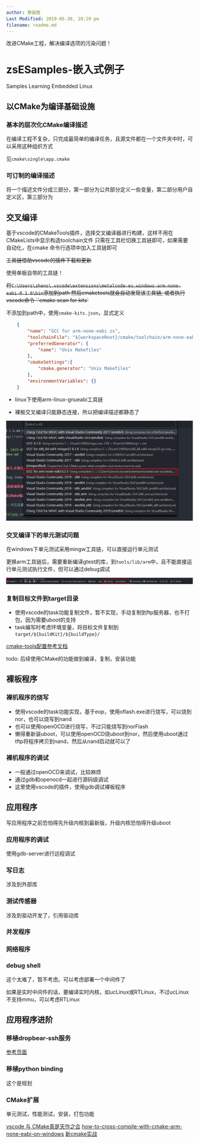 ```yaml
---
author: 黎振胜
Last Modified: 2019-05-30, 10:29 pm
filename: readme.md
---
```


改进CMake工程，解决编译选项的污染问题！

# zsESamples-嵌入式例子

Samples Learning Embedded Linux

## 以CMake为编译基础设施

### 基本的层次化CMake编译描述

在编译工程不复杂，只完成最简单的编译任务，且源文件都在一个文件夹中时，可以采用这种组织方式

见`cmake\single\app.cmake`

### 可订制的编译描述

将一个描述文件分成三部分，第一部分为公共部分定义一些变量，第二部分用户自定义区，第三部分为

## 交叉编译

基于vscode的CMakeTools插件，选择交叉编译器进行构建，这样不用在CMakeLists中显示构造toolchain文件
只需在工具栏切换工具链即可，如果需要自动化，在cmake 命令行选项中加入工具链即可

~~工具链借助vscode的插件下载和更新~~

使用单板自带的工具链！

~~将`C:\Users\zhens\.vscode\extensions\metalcode-eu.windows-arm-none-eabi-0.1.6\bin`添加到path
然后cmaketools就会自动发现该工具链, 或者执行vscode命令 ``cmake scan for kits`~~

不添加到path中，使用`cmake-kits.json`，显式定义

```json
    {
        "name": "GCC for arm-none-eabi zs",
        "toolchainFile": "${workspaceRoot}/cmake/toolchain/arm-none-eabi.cmake",
        "preferredGenerator": {
            "name": "Unix Makefiles"
        },
        "cmakeSettings":{
            "cmake.generator": "Unix Makefiles"
        },
        "environmentVariables": {}
    }
```

- linux下使用arm-linux-gnueabi工具链

- 裸板交叉编译只能静态连接，所以把编译描述都静态了

![](image/2019-06-22-23-43-09.png)

### 交叉编译下的单元测试问题

在windows下单元测试采用mingw工具链，可以直接运行单元测试

更换arm工具链后，需要重新编译gtest的库，到`tools/lib/arm`中，且不能直接运行单元测试执行文件，但可以通过debug调试

![](image/2019-06-22-23-56-26.png)

### 复制目标文件到target目录

- 使用vscode的task功能复制文件，暂不实现，手动复制到ftp服务器，也不打包，因为需要uboot的支持
- task编写时考虑环境变量，将目标文件复制到`target/${buildKit}/${buildType}/`

[cmake-tools配置参考文档](https://vector-of-bool.github.io/docs/vscode-cmake-tools/settings.html)

todo: 后续使用CMake的功能做到编译，复制，安装功能

## 裸板程序

### 裸机程序的烧写

- 使用vscode的task功能实现，基于eop，使用oflash.exe进行烧写，可以烧到nor，也可以烧写到nand
- 也可以使用openOCD进行烧写，不过只能烧写到norFlash
- 懒得重新装uboot，可以使用openOCD烧uboot到nor，然后使用uboot通过tftp将程序拷贝到nand，然后从nand启动就可以了

### 裸机程序的调试

- 一般通过openOCD来调试，比较麻烦
- 通过gdb和openocd一起进行源码级调试
- 这里使用vscode的插件，使用gdb调试裸板程序

## 应用程序

写应用程序之前恐怕得先升级内核到最新版，升级内核恐怕得升级uboot

### 应用程序的调试

使用gdb-server进行远程调试

### 写日志

涉及到外部库

### 测试传感器

涉及到驱动开发了，引用驱动库

### 并发程序

### 网络程序

### debug shell

这个太难了，暂不考虑。可以考虑部署一个中间件了

如果是实时中间件的话，要编译实时内核，如ucLinux或RTLinux，不过ucLinux不支持mmu，可以考虑RTLinux

## 应用程序进阶

### 移植dropbear-ssh服务

[参考页面](https://blog.csdn.net/alangdangjia/article/details/8736872)

### 移植python binding

这个是规划

### CMake扩展

单元测试，性能测试，安装，打包功能

[vscode 与 CMake真是天作之合](https://zhuanlan.zhihu.com/p/52874931)
[how-to-cross-compile-with-cmake-arm-none-eabi-on-windows](https://stackoverflow.com/questions/43781207/how-to-cross-compile-with-cmake-arm-none-eabi-on-windows)
[新cmake实战](https://www.jianshu.com/p/aaa19816f7ad)
